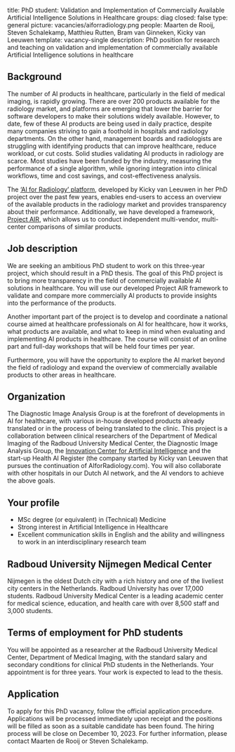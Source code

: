 title: PhD student: Validation and Implementation of Commercially Available Artificial Intelligence Solutions in Healthcare
groups: diag
closed: false
type: general
picture: vacancies/aiforradiology.png
people: Maarten de Rooij, Steven Schalekamp, Matthieu Rutten, Bram van Ginneken, Kicky van Leeuwen
template: vacancy-single
description: PhD position for research and teaching on validation and implementation of commercially available Artificial Intelligence solutions in healthcare

## Background
The number of AI products in healthcare, particularly in the field of medical imaging, is rapidly growing. There are over 200 products available for the radiology market, and platforms are emerging that lower the barrier for software developers to make their solutions widely available. However, to date, few of these AI products are being used in daily practice, despite many companies striving to gain a foothold in hospitals and radiology departments. On the other hand, management boards and radiologists are struggling with identifying products that can improve healthcare, reduce workload, or cut costs. Solid studies validating AI products in radiology are scarce. Most studies have been funded by the industry, measuring the performance of a single algorithm, while ignoring integration into clinical workflows, time and cost savings, and cost-effectiveness analysis. 

The [‘AI for Radiology’ platform](https://aiforradiology.com), developed by Kicky van Leeuwen in her PhD project over the past few years, enables end-users to access an overview of the available products in the radiology market and provides transparency about their performance. Additionally, we have developed a framework, [Project AIR](https://grand-challenge.org/aiforradiology/project-air/), which allows us to conduct independent multi-vendor, multi-center comparisons of similar products.
 
## Job description
We are seeking an ambitious PhD student to work on this three-year project, which should result in a PhD thesis. The goal of this PhD project is to bring more transparency in the field of commercially available AI solutions in healthcare. You will use our developed Project AIR framework to validate and compare more commercially AI products to provide insights into the performance of the products. 

Another important part of the project is to develop and coordinate a national course aimed at healthcare professionals on AI for healthcare, how it works, what products are available, and what to keep in mind when evaluating and implementing AI products in healthcare. The course will consist of an online part and full-day workshops that will be held four times per year. 

Furthermore, you will have the opportunity to explore the AI market beyond the field of radiology and expand the overview of commercially available products to other areas in healthcare. 
 
## Organization
The Diagnostic Image Analysis Group is at the forefront of developments in AI for healthcare, with various in-house developed products already translated or in the process of being translated to the clinic. This project is a collaboration between clinical researchers of the Department of Medical Imaging of the Radboud University Medical Center, the Diagnostic Image Analysis Group, the [Innovation Center for Artificial Intelligence](https://icai.ai/) and the start-up Health AI Register (the company started by Kicky van Leeuwen that pursues the continuation of AIforRadiology.com). You will also collaborate with other hospitals in our Dutch AI network, and the AI vendors to achieve the above goals.    

## Your profile
*	MSc degree (or equivalent) in (Technical) Medicine
*	Strong interest in Artificial Intelligence in Healthcare
*	Excellent communication skills in English and the ability and willingness to work in an interdisciplinary research team

## Radboud University Nijmegen Medical Center
Nijmegen is the oldest Dutch city with a rich history and one of the liveliest city centers in the Netherlands. Radboud University has over 17,000 students. Radboud University Medical Center is a leading academic center for medical science, education, and health care with over 8,500 staff and 3,000 students.

## Terms of employment for PhD students
You will be appointed as a researcher at the Radboud University Medical Center, Department of Medical Imaging, with the standard salary and secondary conditions for clinical PhD students in the Netherlands. Your appointment is for three years. Your work is expected to lead to the thesis.

## Application
To apply for this PhD vacancy, follow the official application procedure. Applications will be processed immediately upon receipt and the positions will be filled as soon as a suitable candidate has been found. The hiring process will be close on December 10, 2023. For further information, please contact Maarten de Rooij or Steven Schalekamp.
